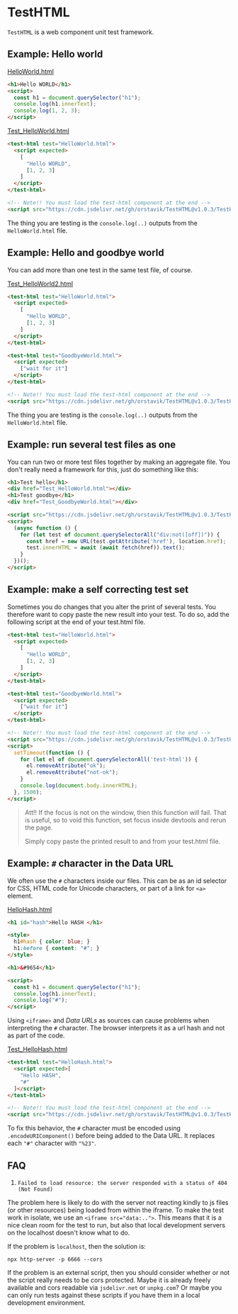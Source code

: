 # TestHTML

`TestHTML` is a web component unit test framework.

## Example: Hello world

[HelloWorld.html](demo/HelloWorld.html)

```html
<h1>Hello WORLD</h1>
<script>
  const h1 = document.querySelector("h1");
  console.log(h1.innerText);
  console.log(1, 2, 3);
</script>
```

[Test_HelloWorld.html](demo/Test_HelloWorld.html)

```html
<test-html test="HelloWorld.html">
  <script expected>
    [
      "Hello WORLD",
      [1, 2, 3]
    ]
  </script>
</test-html>

<!-- Note!! You must load the test-html component at the end -->
<script src="https://cdn.jsdelivr.net/gh/orstavik/TestHTML@v1.0.3/TestHTML.js"></script>
```

The thing you are testing is the `console.log(..)` outputs from the `HelloWorld.html` file.

## Example: Hello and goodbye world

You can add more than one test in the same test file, of course.

[Test_HelloWorld2.html](demo/Test_HelloWorld2.html)

```html
<test-html test="HelloWorld.html">
  <script expected>
    [
      "Hello WORLD",
      [1, 2, 3]
    ]
  </script>
</test-html>

<test-html test="GoodbyeWorld.html">
  <script expected>
    ["wait for it"]
  </script>
</test-html>

<!-- Note!! You must load the test-html component at the end -->
<script src="https://cdn.jsdelivr.net/gh/orstavik/TestHTML@v1.0.3/TestHTML.js"></script>
```

The thing you are testing is the `console.log(..)` outputs from the `HelloWorld.html` file.

## Example: run several test files as one

You can run two or more test files together by making an aggregate file. You don't really need a framework for this, just do something like this:

```html
<h1>Test hello</h1>
<div href="Test_HelloWorld.html"></div>
<h1>Test goodbye</h1>
<div href="Test_GoodbyeWorld.html"></div>

<script src="https://cdn.jsdelivr.net/gh/orstavik/TestHTML@v1.0.3/TestHTML.js"></script>
<script>
  (async function () {
    for (let test of document.querySelectorAll("div:not([off])")) {
      const href = new URL(test.getAttribute('href'), location.href);
      test.innerHTML = await (await fetch(href)).text();
    }
  })();
</script>
```

## Example: make a self correcting test set

Sometimes you do changes that you alter the print of several tests. You therefore want to copy paste the new result into your test. To do so, add the following script at the end of your test.html file.

```html
<test-html test="HelloWorld.html">
  <script expected>
    [
      "Hello WORLD",
      [1, 2, 3]
    ]
  </script>
</test-html>

<test-html test="GoodbyeWorld.html">
  <script expected>
    ["wait for it"]
  </script>
</test-html>

<!-- Note!! You must load the test-html component at the end -->
<script src="https://cdn.jsdelivr.net/gh/orstavik/TestHTML@v1.0.3/TestHTML.js"></script>
<script>
  setTimeout(function () {
    for (let el of document.querySelectorAll('test-html')) {
      el.removeAttribute("ok");
      el.removeAttribute("not-ok");
    }
    console.log(document.body.innerHTML);
  }, 1500);
</script>
```

> Att!! If the focus is not on the window, then this function will fail. That is useful, so to void this function, set focus inside devtools and rerun the page.
>
> Simply copy paste the printed result to and from your test.html file.

## Example:  `#` character in the Data URL

We often use the `#` characters inside our files. This can be as an id selector for CSS, HTML code for Unicode characters, or part of a link for `<a>` element.

[HelloHash.html](demo/HelloHash.html)

```html
<h1 id="hash">Hello HASH </h1>

<style>
  h1#hash { color: blue; }
  h1:before { content: "#"; }
</style>

<h1>&#9654</h1>

<script>
  const h1 = document.querySelector("h1");
  console.log(h1.innerText);
  console.log("#");
</script>
```

Using `<iframe>` and _Data URLs_ as sources can cause problems when interpreting the `#` character. The browser interprets it as a url hash and not as part of the code.

[Test_HelloHash.html](demo/Test_HelloHash.html)

```html
<test-html test="HelloHash.html">
  <script expected>[
    "Hello HASH",
    "#"
  ]</script>
</test-html>

<!-- Note!! You must load the test-html component at the end -->
<script src="https://cdn.jsdelivr.net/gh/orstavik/TestHTML@v1.0.3/TestHTML.js"></script>
```

To fix this behavior, the `#` character must be encoded using `.encodeURIComponent()` before being added to the Data URL. It replaces each `"#"` character with `"%23"`.

## FAQ

1. `Failed to load resource: the server responded with a status of 404 (Not Found)`

The problem here is likely to do with the server not reacting kindly to js files (or other resources) being loaded from within the iframe. 
To make the test work in isolate, we use an `<iframe src="data:..">`. This means that it is a nice clean room for the test to run, but 
also that local development servers on the localhost doesn't know what to do.

If the problem is `localhost`, then the solution is:
```
npx http-server -p 6666 --cors
```

If the problem is an external script, then you should consider whether or not the script really needs to be cors protected. Maybe it is already freely available and cors readable via `jsdelivr.net` or `unpkg.com`? Or maybe you can only run tests against these scripts if you have them in a local development environment.
